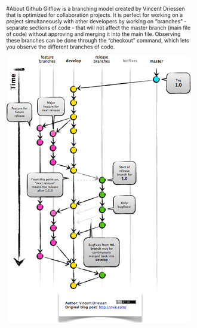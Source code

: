 #About Github
Gitflow is a branching model created by Vincent Driessen that is optimized for collaboration projects. It is perfect for working on a project simultaneously with other developers by working on “branches” - separate sections of code - that will not affect the master branch (main file of code) without approving and merging it into the main file. Observing these branches can be done through the “checkout” command, which lets you observe the different branches of code.

![Gitflow Example](Photos/GitFlowReleaseBranch.jpg) 